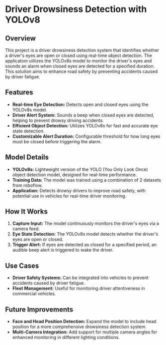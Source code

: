 # Driver Drowsiness Detection with YOLOv8

## Overview
This project is a driver drowsiness detection system that identifies whether a driver's eyes are open or closed using real-time object detection. The application utilizes the YOLOv8s model to monitor the driver's eyes and sounds an alarm when closed eyes are detected for a specified duration. This solution aims to enhance road safety by preventing accidents caused by driver fatigue.

## Features
- **Real-time Eye Detection:** Detects open and closed eyes using the YOLOv8s model.
- **Driver Alert System:** Sounds a beep when closed eyes are detected, helping to prevent drowsy driving accidents.
- **Efficient Object Detection:** Utilizes YOLOv8s for fast and accurate eye state detection.
- **Customizable Alert Duration:** Configurable threshold for how long eyes must be closed before triggering the alarm.

## Model Details
- **YOLOv8s:** Lightweight version of the YOLO (You Only Look Once) object detection model, designed for real-time performance.
- **Training Data:** The model was trained using a combination of 2 datasets from roboflow.
- **Application:** Detects drowsy drivers to improve road safety, with potential use in vehicles for real-time driver monitoring.

## How It Works
1. **Capture Input:** The model continuously monitors the driver's eyes via a camera feed.
2. **Eye State Detection:** The YOLOv8s model detects whether the driver's eyes are open or closed.
3. **Trigger Alert:** If eyes are detected as closed for a specified period, an audible beep alert is triggered to wake the driver.

## Use Cases
- **Driver Safety Systems:** Can be integrated into vehicles to prevent accidents caused by driver fatigue.
- **Fleet Management:** Useful for monitoring driver attentiveness in commercial vehicles.
  
## Future Improvements
- **Face and Head Position Detection:** Expand the model to include head position for a more comprehensive drowsiness detection system.
- **Multi-Camera Integration:** Add support for multiple camera angles for enhanced monitoring in different lighting conditions.
